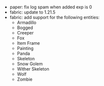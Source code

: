 - paper: fix log spam when added exp is 0
- fabric: update to 1.21.5
- fabric: add support for the following entities:
  - Armadillo
  - Bogged
  - Creeper
  - Fox
  - Item Frame
  - Painting
  - Panda
  - Skeleton
  - Snow Golem
  - Wither Skeleton
  - Wolf
  - Zombie
